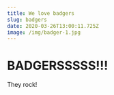 ```yaml
---
title: We love badgers
slug: badgers
date: 2020-03-26T13:00:11.725Z
image: /img/badger-1.jpg
---
```

# BADGERSSSSS!!!

They rock!
